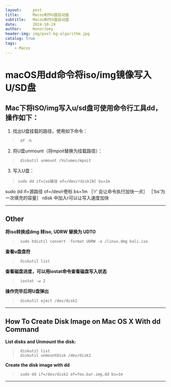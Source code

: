 ```yaml
---
layout:     post
title:      Macos制作U盘启动盘
subtitle:   Macos制作U盘启动盘
date:       2024-10-19
author:     HonorJoey
header-img: img/post-bg-algorithm.jpg
catalog: true
tags:
    - Macos
---
```


# macOS用dd命令将iso/img镜像写入U/SD盘

## Mac下将ISO/img写入u/sd盘可使用命令行工具dd，操作如下：

1. 找出U盘挂载的路径，使用如下命令：
  >      df -h

2. 将U盘unmount（将mpoit替换为挂载路径）：
>      diskutil unmount /Volumes/mpoit

3. 写入U盘：
>     sudo dd if=iso路径 of=/dev/rdisk[N] bs=1m  

sudo dd if=源路径 of=/dev/r卷标 bs=1m ［‘r’ 会让命令执行加快一点］ ［‘bs’为一次填充的容量］
rdisk 中加入r可以让写入速度加快

---
## Other
**将iso转换成dmg 转iso, UDRW 替换为 UDTO**
>      sudo hdiutil convert -format UDRW -o /linux.dmg kali.iso

**查看u盘盘符**
>      diskutil list

**查看磁盘进度，可以用iostat命令查看磁盘写入状态**
>      iostat -w 2

**操作完毕后将U盘弹出**
>      diskutil eject /dev/disk2

---

## How To Create Disk Image on Mac OS X With dd Command

**List disks and  Unmount the disk:**
>      diskutil list
>      diskutil unmountDisk /dev/disk2

**Create the disk image with dd**
>      sudo dd if=/dev/disk2 of=foo.bar.img.dd bs=1m

---
